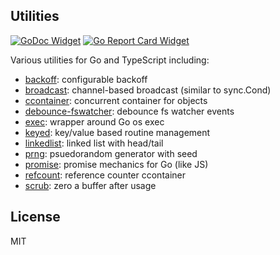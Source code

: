 ## Utilities

[![GoDoc Widget]][GoDoc] [![Go Report Card Widget]][Go Report Card]

[GoDoc]: https://godoc.org/github.com/aperturerobotics/util
[GoDoc Widget]: https://godoc.org/github.com/aperturerobotics/util?status.svg
[Go Report Card Widget]: https://goreportcard.com/badge/github.com/aperturerobotics/util
[Go Report Card]: https://goreportcard.com/report/github.com/aperturerobotics/util

Various utilities for Go and TypeScript including:

 - [backoff]: configurable backoff
 - [broadcast]: channel-based broadcast (similar to sync.Cond)
 - [ccontainer]: concurrent container for objects
 - [debounce-fswatcher]: debounce fs watcher events
 - [exec]: wrapper around Go os exec
 - [keyed]: key/value based routine management
 - [linkedlist]: linked list with head/tail
 - [prng]: psuedorandom generator with seed
 - [promise]: promise mechanics for Go (like JS)
 - [refcount]: reference counter ccontainer
 - [scrub]: zero a buffer after usage

[backoff]: ./backoff
[broadcast]: ./broadcast
[ccontainer]: ./ccontainer
[debounce-fswatcher]: ./debounce-fswatcher
[exec]: ./exec
[keyed]: ./keyed
[linkedlist]: ./linkedlist
[prng]: ./prng
[promise]: ./promise
[refcount]: ./refcount
[scrub]: ./scrub

## License

MIT
